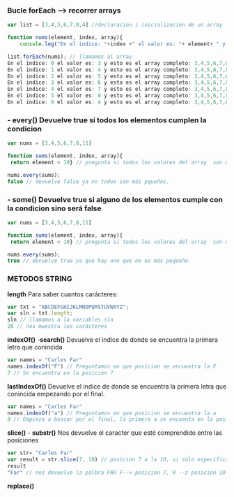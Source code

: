 ### Bucle forEach --> recorrer arrays

```javascript
var list = [3,4,5,6,7,8,4] //declaración i inicialización de un array

function nums(element, index, array){
    console.log("En el indice: "+index +" el valor es: "+ element+ " y esto es el array completo: "+array)}

list.forEach(nums); // llamamos al array 
En el indice: 0 el valor es: 3 y esto es el array completo: 3,4,5,6,7,8,4
En el indice: 1 el valor es: 4 y esto es el array completo: 3,4,5,6,7,8,4
En el indice: 2 el valor es: 5 y esto es el array completo: 3,4,5,6,7,8,4
En el indice: 3 el valor es: 6 y esto es el array completo: 3,4,5,6,7,8,4
En el indice: 4 el valor es: 7 y esto es el array completo: 3,4,5,6,7,8,4
En el indice: 5 el valor es: 8 y esto es el array completo: 3,4,5,6,7,8,4
En el indice: 6 el valor es: 4 y esto es el array completo: 3,4,5,6,7,8,4
```

### - every() Devuelve true si todos los elementos cumplen la condicion
```javascript
var nums = [3,4,5,6,7,8,11]

function sums(element, index, array){
 return element < 10} // pregunta si todos los valores del array  son más pequeños que 10 

nums.every(sums);
false // devuelve false ya no todos son más pqueños.
```


### - some() Devuelve true si alguno de los elementos cumple con la condicion sino será false
```javascript
var nums = [3,4,5,6,7,8,11]

function sums(element, index, array){
 return element < 10} // pregunta si todos los valores del array  son más pequeños que 10 

nums.every(sums);
true // devuelve true ya que hay uno que no es más pequeño.
```

### METODOS STRING

**length**
Para saber cuantos carácteres:
```javascript
var txt = "ABCDEFGHIJKLMNOPQRSTUVWXYZ";
var sln = txt.length; 
sln // llamamos a la variables sln
26 // nos muestra los carácteres
```

**indexOf()** -**search()**
Devuelve el indice de donde se encuentra la primera letra que conincida
```javascript 
var names = "Carles Far"
names.indexOf("F") // Preguntamos en que posicion se encuentra la F
7 // Se encuentra en la posición 7
```

**lastIndexOf()**
Devuelve el indice de donde se encuentra la primera letra que conincida empezando por el final.
```javascript
var names = "Carles Far"
names.indexOf("a") // Preguntamos en que posicion se encuentra la a
8 // Empieza a buscar por el final, la primera a se encuenta en la posición 8
```

**slice()** - **substr()**
Nos devuelve el caracter que esté comprendido entre las posiciones 
```javascript
var str= "Carles Far"
var result = str.slice(7, 10) // posicion 7 a la 10, si sólo especificamos una posición, nos imprimirá todo apartir de la posición, es decir si marcáramos la posición 7 nada más nos imprimirá todo lo que viniera por delante
result
"Far" // nos devuelve la palbra FAR F--> posicion 7, R --z posicion 10-1 (9)
```

**replace()**